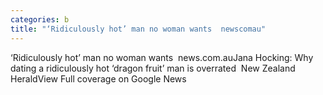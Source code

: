 ```yaml
---
categories: b
title: "‘Ridiculously hot’ man no woman wants  newscomau"
---
```

‘Ridiculously hot’ man no woman wants&nbsp;&nbsp;news.com.auJana Hocking: Why dating a ridiculously hot ‘dragon fruit’ man is overrated&nbsp;&nbsp;New Zealand HeraldView Full coverage on Google News